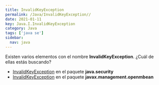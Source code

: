 ```yaml
---
title: InvalidKeyException
permalink: /Java/InvalidKeyException//
date: 2021-01-11
key: Java.I.InvalidKeyException
category: Java
tags: ['java se']
sidebar: 
  nav: java
---
```


Existen varios elementos con el nombre **InvalidKeyException**. ¿Cuál de ellas estás buscando?
<ul>
<li><a href="/Java/InvalidKeyException-java-security/">InvalidKeyException</a> en el paquete <strong>java.security</strong></li>
<li><a href="/Java/InvalidKeyException-javax-management-openmbean/">InvalidKeyException</a> en el paquete <strong>javax.management.openmbean</strong></li>
<ul>
